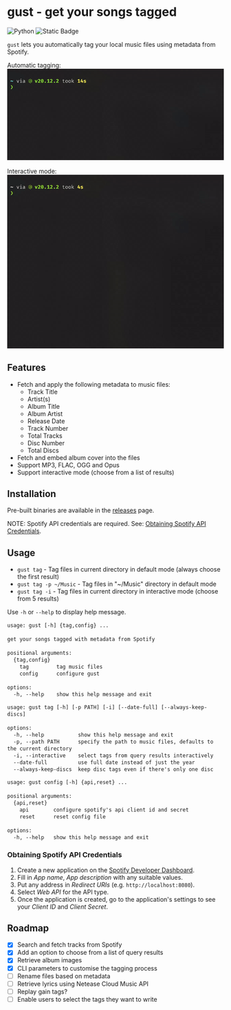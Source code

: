 # gust - get your songs tagged

![Python](https://img.shields.io/badge/python-3670A0?style=for-the-badge&logo=python&logoColor=ffdd54)
![Static Badge](https://img.shields.io/badge/version-0.1.2-blue?style=for-the-badge)


`gust` lets you automatically tag your local music files using metadata from Spotify.

Automatic tagging:
![demo](/static/demo.gif)

Interactive mode:
![demo-interactive](/static/demo-interactive.gif)

## Features

- Fetch and apply the following metadata to music files:
  - Track Title
  - Artist(s)
  - Album Title
  - Album Artist
  - Release Date
  - Track Number
  - Total Tracks
  - Disc Number
  - Total Discs
- Fetch and embed album cover into the files
- Support MP3, FLAC, OGG and Opus
- Support interactive mode (choose from a list of results)

## Installation

Pre-built binaries are available in the [releases](https://github.com/ohyiheng/gust/releases) page.

NOTE: Spotify API credentials are required. See: [Obtaining Spotify API Credentials](#obtaining-spotify-api-credentials).


## Usage

- `gust tag` - Tag files in current directory in default mode (always choose the first result)
- `gust tag -p ~/Music` - Tag files in "~/Music" directory in default mode
- `gust tag -i` - Tag files in current directory in interactive mode (choose from 5 results)

Use `-h` or `--help` to display help message.

```
usage: gust [-h] {tag,config} ...

get your songs tagged with metadata from Spotify

positional arguments:
  {tag,config}
    tag         tag music files
    config      configure gust

options:
  -h, --help    show this help message and exit
```

```
usage: gust tag [-h] [-p PATH] [-i] [--date-full] [--always-keep-discs]

options:
  -h, --help           show this help message and exit
  -p, --path PATH      specify the path to music files, defaults to the current directory
  -i, --interactive    select tags from query results interactively
  --date-full          use full date instead of just the year
  --always-keep-discs  keep disc tags even if there's only one disc
```

```
usage: gust config [-h] {api,reset} ...

positional arguments:
  {api,reset}
    api        configure spotify's api client id and secret
    reset      reset config file

options:
  -h, --help   show this help message and exit
```

### Obtaining Spotify API Credentials

1. Create a new application on the [Spotify Developer Dashboard](https://developer.spotify.com/dashboard/create).
2. Fill in *App name*, *App description* with any suitable values.
3. Put any address in *Redirect URIs* (e.g. `http://localhost:8080`).
4. Select *Web API* for the API type.
5. Once the application is created, go to the application's settings to see your *Client ID* and *Client Secret*.

## Roadmap

- [x] Search and fetch tracks from Spotify
- [x] Add an option to choose from a list of query results
- [x] Retrieve album images
- [x] CLI parameters to customise the tagging process
- [ ] Rename files based on metadata
- [ ] Retrieve lyrics using Netease Cloud Music API
- [ ] Replay gain tags?
- [ ] Enable users to select the tags they want to write